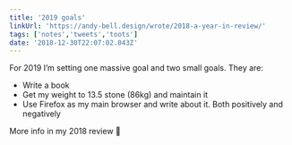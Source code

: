 ```yaml
---
title: '2019 goals'
linkUrl: 'https://andy-bell.design/wrote/2018-a-year-in-review/'
tags: ['notes','tweets','toots']
date: '2018-12-30T22:07:02.043Z'
---
```


For 2019 I’m setting one massive goal and two small goals. They are:

- Write a book
- Get my weight to 13.5 stone (86kg) and maintain it
- Use Firefox as my main browser and write about it. Both positively and negatively

More info in my 2018 review 📝
